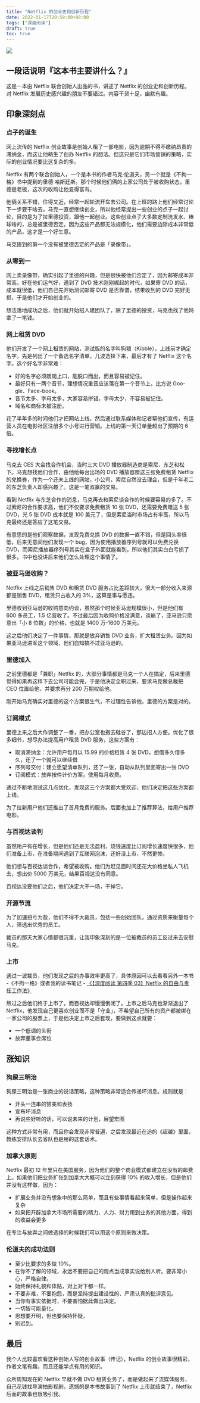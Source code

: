 ```yaml
---
title: "Netflix 的创业史和创新历程"
date: 2022-01-17T20:59:00+08:00
tags: ["深度阅读"]
draft: true
toc: true
---
```


![](https://blog-1251237404.cos.ap-guangzhou.myqcloud.com/20220320e3MOa4.jpg)

## 一段话说明『这本书主要讲什么？』

这是一本由 Netflix 联合创始人出品的书，讲述了 Netflix 的创业史和创新历程。对 Netflix 发展历史感兴趣的朋友不要错过。内容干货十足，幽默有趣。

## 印象深刻点

### 点子的诞生

网上流传的 Netflix 创业故事是创始人租了一部电影，因为逾期不得不缴纳昂贵的滞纳金，而这让他萌生了创办 Netflix 的想法。但这只是它们市场营销的策略，实际的创业情况要比这复杂的多。

<!--more-->

Netflix 有两个联合创始人，一个是本书的作者马克·伦道夫，另一个就是《不拘一格》书中提到的里德·哈斯廷斯。那个时候他们俩的上家公司处于被收购状态，里德是老板，这次的收购让他变得富有。

他俩关系不错，住得又近，经常一起轮流开车去公司。在上班的路上他们经常讨论下一步要干啥去，马克一直想继续创业，所以他经常提出一些创业的点子一起讨论，目的是为了拉里德投资，跟他一起创业。这些创业点子大多数定制洗发水、棒球啥的，总是被里德否定。因为这些产品都无法规模化，他们需要边际成本非常低的产品，这才是一个好生意。

马克提到的第一个没有被里德否定的产品是「录像带」。

### 从零到一

网上卖录像带，确实引起了里德的兴趣，但是很快被他们否定了，因为邮寄成本非常高，好在他们运气好，遇到了 DVD 技术刚刚崛起的时代，如果寄 DVD 的话，成本就很低，他们自己先开始测试邮寄 DVD 是否靠谱，结果收到的 DVD 完好无损，于是他们才开始创业的。

想法落地成功之后，他们就开始招人建团队了，除了里德的投资，马克也找了他妈拿了一笔钱。

### 网上租赁 DVD

他们开发了一个网上租赁的网站，测试版的名字叫狗粮（Kibble），上线前才确定名字，先是列出了一个备选名字清单，几波选择下来，最后才有了 Netflix 这个名字。选个好名字非常难：

- 好的名字必须朗朗上口，能脱口而出，而且容易被记住。
- 最好只有一两个音节，理想情况重音应该落在第一个音节上，比方说 Goo-gle、Face-book。
- 音节太多、字母太多，大家容易拼错，字母太少，不容易被记住。
- 域名和商标未被注册。


花了半年多的时间他们才把网站上线，然后通过联系媒体和记者帮他们宣传，有运营人员在电影社区注册多个小号进行营销。上线的第一天订单量超出了预期的 6 倍。

### 寻找增长点

马克去 CES 大会找合作机会，当时三大 DVD 播放器制造商是索尼、东芝和松下。马克想找他们合作，由他给每台出场的 DVD 播放器赠送三张免费租赁 Netflix 的兑换券，作为一个还未上线的网站，小公司，索尼自然没去理会，但是千年老二的东芝负责人却感兴趣了。这是一笔双赢的交易。

看到 Netflix 与东芝合作的消息，马克再去和索尼谈合作的时候要容易的多了。不过索尼的合作要求高，他们不仅要求免费租赁 10 张 DVD，还需要免费赠送 5 张 DVD，光 5 张 DVD 成本就是 100 美元了，但是索尼当时市场占有率高，所以马克最终还是答应了这笔交易。

有意思的是他们观察数据，发现免费兑换 DVD 的数据一直不错，但是回头率很低，后来无意间他们发现一个 bug，因为使用播放器序列号就可以免费兑换 DVD，而索尼播放器序列号其实在盒子外面就能看到，所以他们其实白白亏损了很多。书中也没讲后来他们怎么处理这个事情了。

### 被亚马逊收购？

Netflix 上线之后销售 DVD 和租赁 DVD 服务占比差距较大，很大一部分收入来源都是销售 DVD，租赁只占收入的 3%，这算是事与愿违。

里德收到亚马逊的收购意向约谈，虽然那个时候亚马逊规模很小，但是他们有 600 多员工，1.5 亿营收了。不过最后因为收购价格没满意，谈崩了，亚马逊只愿意出「小 8 位数」的价格，也就是
1400 万-1600 万美元。

这之后他们决定了一件事情，那就是放弃销售 DVD 业务，扩大租赁业务。因为如果亚马逊进军这个领域，他们自知搞不过亚马逊的。

### 里德加入

之前里德都是「兼职」Netflix 的，大部分事情都是马克一个人在搞定，后来里德觉得如果再这样下去公司可能会完，于是他决定全职过来，要求马克做总裁把 CEO 位置给他，并要求再分 200 万期权给他。

刚开始马克确实对里德的这个方案很生气，不过理性告诉他，里德的方案是对的。

### 订阅模式

里德上来之后大作调整了一番，把办公室也搬去硅谷了，那边招人方便。优化了很多细节，想尽办法提高用户租赁 DVD 服务，这些方案有：

- 取消滞纳金：允许用户每月以 15.99 的价格租赁 4 张 DVD，想借多久借多久，还了一个就可以继续借
- 序列号交付：建立愿望清单队列，还了一张，自动从队列里面寄出一张 DVD
- 订阅模式：放弃按件计价方案，使用每月收费。

通过不断地测试这几点优化，发现这三个方案都大受欢迎，他们决定把这些方案都上线。

为了拉新用户他们还推出了首月免费的服务。后面也加上了推荐算法，给用户推荐电影。

### 与百视达谈判

虽然用户有在增长，但是他们还是无法盈利，烧钱速度比订阅增长速度快很多，他们准备上市，在准备期间遇到了互联网泡沫，还好没上市，不然更惨。

他们想与百视达谈合作，希望被收购。他们为赶见面时间还花大价格坐私人飞机去，想出价 5000 万美元，结果百视达没有同意。

百视达没要他们之后，他们决定大干一场，干掉它。

### 开源节流

为了加速扭亏为盈，他们不得不大裁员，包括一些创始团队，通过资质来衡量每个人，筛选出优秀的员工。

裁员的那天大家心情都很沉重，让我印象深刻的是一位被裁员的员工反过来去安慰马克。

### 上市

通过一波裁员，他们发现之后的办事效率更高了，具体原因可以去看看另外一本书 -《不拘一格》或者我的读书笔记 - [《【深度阅读 第四季 03】Netflix 的自由与责任工作法》](https://blog.forecho.com/readeep-s04e03.html)

熬过之后他们终于上市了，而百视达却慢慢倒闭了。上市之后马克也渐渐退出了 Netflix，他发现自己更喜欢创业而不是「守业」，不希望自己所有的资产都被绑在一家公司的股票上，于是他决定上市之后套现，要做到这点就要：

- 一个低调的头衔
- 放弃董事会席位

## 涨知识

### 狗屎三明治

狗屎三明治是一张商业的说话策略，这种策略非常适合传递坏消息。规则就是：

- 开头一连串的赞美和表扬
- 宣布坏消息
- 再说些好听的话，可以说未来的计划，展望宏图

这种方式非常有用，而且你会发现非常普遍，之后发现最近在追的《超越》里面，教练安排队长去省队也是用的这套话术。

### 加拿大原则

Netflix 最初 12 年里只在美国服务，因为他们的整个商业模式都建立在没有的邮费上。如果他们把业务扩张到加拿大大概可以立刻获得 10% 的收入增长，但是他们并没有这样做，因为：

- 扩展业务并没有想象中的那么简单，而且有些事情看起来简单，但是操作起来复杂
- 如果把开辟加拿大市场所需要的精力、人力、财力用到业务的其他方面，得到的收益会更多

在专注与放弃之间做选择的时候我们可以用这个原则来做决策。

### 伦道夫的成功法则

- 至少比要求的多做 10%。 
- 在你不了解的领域，永远不要把自己的观点当成事实说给别人听。要非常小心，严格自律。 
- 始终保持礼貌和体贴，对上对下都一样。 
- 不要非难，不要抱怨，而是坚持提出建设性的、严肃认真的批评意见。 
- 当你有事实依据时，不要害怕据此做出决定。 
- 一切皆可能量化。 
- 思想要开明，但也要保持怀疑。 
- 别迟到。

## 最后

我个人比较喜欢看这种创始人写的创业故事（传记），Netflix 的创业故事很精彩，作者文笔有趣，而且还能学点有用的知识。

众所周知现在的 Netflix 早就不做 DVD 租赁业务了，而是做起来了流媒体服务，自己花钱找导演拍影视剧，遗憾的是本书故事到了 Netflix 上市就结束了，Netflix 后面的故事也很吸引我。
